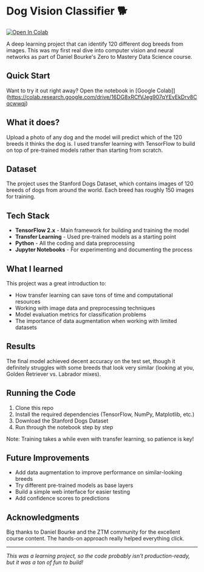 # Dog Vision Classifier 🐕

[![Open In Colab](https://colab.research.google.com/assets/colab-badge.svg)](https://colab.research.google.com/drive/16DG8xRCfVJeg907qYEvEkDrv8Cqcwwqj)

A deep learning project that can identify 120 different dog breeds from images. This was my first real dive into computer vision and neural networks as part of Daniel Bourke's Zero to Mastery Data Science course.

## Quick Start

Want to try it out right away? Open the notebook in [Google Colab]](https://colab.research.google.com/drive/16DG8xRCfVJeg907qYEvEkDrv8Cqcwwqj)

## What it does?

Upload a photo of any dog and the model will predict which of the 120 breeds it thinks the dog is. I used transfer learning with TensorFlow to build on top of pre-trained models rather than starting from scratch.

## Dataset

The project uses the Stanford Dogs Dataset, which contains images of 120 breeds of dogs from around the world. Each breed has roughly 150 images for training.

## Tech Stack

- **TensorFlow 2.x** - Main framework for building and training the model
- **Transfer Learning** - Used pre-trained models as a starting point
- **Python** - All the coding and data preprocessing  
- **Jupyter Notebooks** - For experimenting and documenting the process

## What I learned

This project was a great introduction to:
- How transfer learning can save tons of time and computational resources
- Working with image data and preprocessing techniques
- Model evaluation metrics for classification problems
- The importance of data augmentation when working with limited datasets

## Results

The final model achieved decent accuracy on the test set, though it definitely struggles with some breeds that look very similar (looking at you, Golden Retriever vs. Labrador mixes).

## Running the Code

1. Clone this repo
2. Install the required dependencies (TensorFlow, NumPy, Matplotlib, etc.)
3. Download the Stanford Dogs Dataset 
4. Run through the notebook step by step

Note: Training takes a while even with transfer learning, so patience is key!

## Future Improvements

- Add data augmentation to improve performance on similar-looking breeds
- Try different pre-trained models as base layers
- Build a simple web interface for easier testing
- Add confidence scores to predictions

## Acknowledgments

Big thanks to Daniel Bourke and the ZTM community for the excellent course content. The hands-on approach really helped everything click.

---

*This was a learning project, so the code probably isn't production-ready, but it was a ton of fun to build!*
